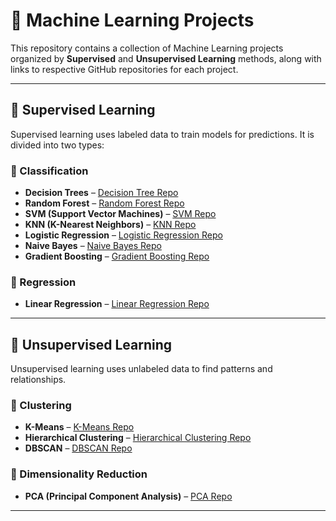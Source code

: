 # 🚀 Machine Learning Projects  

This repository contains a collection of Machine Learning projects organized by **Supervised** and **Unsupervised Learning** methods, along with links to respective GitHub repositories for each project.  

---

## 📌 Supervised Learning  

Supervised learning uses labeled data to train models for predictions. It is divided into two types:  

### 🔹 Classification  
- **Decision Trees** – [Decision Tree Repo](https://github.com/yuvaranishanthi/DecisionTree)  
- **Random Forest** – [Random Forest Repo](https://github.com/yuvaranishanthi/KNN)  
- **SVM (Support Vector Machines)** – [SVM Repo](https://github.com/yuvaranishanthi/SVM)  
- **KNN (K-Nearest Neighbors)** – [KNN Repo](https://github.com/yuvaranishanthi/KNN)  
- **Logistic Regression** – [Logistic Regression Repo](https://github.com/yuvaranishanthi/Logistic_Regression)  
- **Naive Bayes** – [Naive Bayes Repo](https://github.com/yuvaranishanthi/NaiveBayes)  
- **Gradient Boosting** – [Gradient Boosting Repo](https://github.com/yuvaranishanthi/Gradient-Boosting)  

### 🔹 Regression  
- **Linear Regression** – [Linear Regression Repo](https://github.com/yuvaranishanthi/Linear_Regression)
---

## 📌 Unsupervised Learning  

Unsupervised learning uses unlabeled data to find patterns and relationships.  

### 🔹 Clustering  
- **K-Means** – [K-Means Repo](https://github.com/yuvaranishanthi/K_Mean-Clustering)  
- **Hierarchical Clustering** – [Hierarchical Clustering Repo](https://github.com/yuvaranishanthi/Hierarchical-Clustering)  
- **DBSCAN** – [DBSCAN Repo](https://github.com/yuvaranishanthi/DBSCAN)  

### 🔹 Dimensionality Reduction  
- **PCA (Principal Component Analysis)** – [PCA Repo](https://github.com/yuvaranishanthi/PCA)  

---

